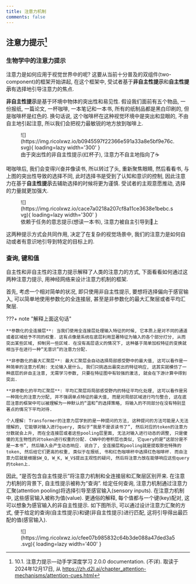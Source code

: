 ```yaml
---
title: 注意力机制
comments: false
---
```


## 注意力提示[^1]

### 生物学中的注意力提示

注意力是如何应用于视觉世界中的呢? 这要从当前十分普及的双组件(two-component)的框架开始讲起, 在这个框架中, 受试者基于**非自主性提示**和**自主性提示**有选择地引导注意力的焦点.

**非自主性提示**是基于环境中物体的突出性和易见性. 假设我们面前有五个物品, 一份报纸, 一篇论文, 一杯咖啡, 一本笔记和一本书, 所有的纸制品都是黑白印刷的, 但是咖啡杯是红色的. 换句话说, 这个咖啡杯在这种视觉环境中是突出和显眼的, 不由自主地引起注意, 所以我们会把视力最敏锐的地方放到咖啡上.

<figure markdown='1'>
  ![](https://img.ricolxwz.io/b0945597f22366e591a33a8e5bf9e76c.svg){ loading=lazy width='300' }
  <figcaption>由于突出性的非自主性提示(红杯子), 注意力不自主地指向了☕️</figcaption>
</figure>

喝咖啡后, 我们会变得兴奋并像读书, 所以转过了头, 重新聚焦眼睛, 然后看看书, 与上图的突出性导致的选择不同, 此时选择书是受到了认知和意识的控制, 因此注意力在基于**自主性提示**去辅助选择的时候将更为谨慎. 受试者的主观意愿推动, 选择的力量就更加强大.

<figure markdown='1'>
  ![](https://img.ricolxwz.io/cace7a0218a207cf8a11ce3638e1bebc.svg){ loading=lazy width='300' }
  <figcaption>依赖于任务的意志提示(想读一本书), 注意力被自主引导到📖上</figcaption>
</figure>

这两种提示方式会共同作用, 决定了在复杂的视觉场景中, 我们的注意力是如何自动或者有意识地引导到特定的目标上的.

### 查询, 键和值

自主性和非自主性的注意力提示解释了人类的注意力的方式, 下面看看如何通过这两种注意力提示, 用神经网络来设计注意力机制的框架.

首先, 考虑一个相对简单的状况, 即只使用非自主性提示, 要想将选择偏向于感官输入, 可以简单地使用参数化的全连接层, 甚至是非参数化的最大汇聚层或者平均汇聚层.

???+ note "解释上面这句话"

    **参数化的全连接层**: 当我们使用全连接层处理输入特征的时候, 它本质上是对不同的通道或者区域给予不同的权重. 这有点像是系统在底层利用显著特征为输入的各个部分打分, 从而突出某些区域, 抑制另一些区域. 在没有高层语义的情况下, 这种基于简单加权特征的变换就相当于在进行一种“无意识”的注意力分配.

    **非参数化的最大汇聚层**: 最大汇聚层会自动选择局部感受野中的最大值, 这可以看作是一种简单的注意力机制: 无论输入是什么, 我们只挑选出最突出的特征响应, 这其实就模仿了一种底层的非自主注意, 无需学习参数, 只要在特征图中有较强的激活, 就会在下游计算中得到突出.

    **非参数化的平均汇聚层**: 平均汇聚层将局部感受野内的特征平均化处理, 这可以看作是另一种简化的注意力分配, 并不强调单点特征的最大值, 而是对局部区域进行均匀整合, 这在底层注意的框架中可以被理解为一种默认的“温和”的选择策略, 将输入的不同部分在没有特别显著点的情况下平均对待.

    个人理解: Transformer的注意力层学到的是一种提问的方法, 这种提问的方法可能是人无法理解的, 它能够对输入进行query, 类似于“我是不是该读书了”, 然后对应的token的注意力分数就会上升, 而在全连接层或者这些pooling层里面, 无法对输入进行动态的调整, 只是傻傻的无生物性的对token进行权重的分配. CNN中的卷积层也类似, 它query的是“这部分是不是一本书”, 然后输入会产生动态响应. 说白了, 全连接层和pooling就是提取那些特殊的token, 然后给它们更高的权重, 类似于在报纸, 书和红色咖啡杯中选择红色咖啡杯. 而自注意力层就是根据$W_Q, W_K, W_V$提出主观性的疑问, 然后将注意力放在能够响应这些query的token上.

因此, “是否包含自主性提示”将注意力机制和全连接层和汇聚层区别开来. 在注意力机制的背景下, 自主性提示被称为“查询”. 给定任何查询, 注意力机制通过注意力汇聚(attention pooling)将选择引导至感官输入(sensory inputs). 在注意力机制中, 这些感官输入被称为值(value). 更通俗的解释, 每个值都与一个键(key)配对, 这可以想象为感官输入的非自主性提示. 如下图所示, 可以通过设计注意力汇聚的方式, 便于给定的查询(自主性提示)和键(非自主性提示)进行匹配, 这将引导得出最匹配的值(感官输入).

<figure markdown='1'>
![](https://img.ricolxwz.io/cfee07b985832c64b3de088a47ded3a5.svg){ loading=lazy width='400' }
</figure>

[^1]: 10.1. 注意力提示—动手学深度学习 2.0.0 documentation. (不详). 取读于 2024年12月17日, 从 https://zh.d2l.ai/chapter_attention-mechanisms/attention-cues.html
